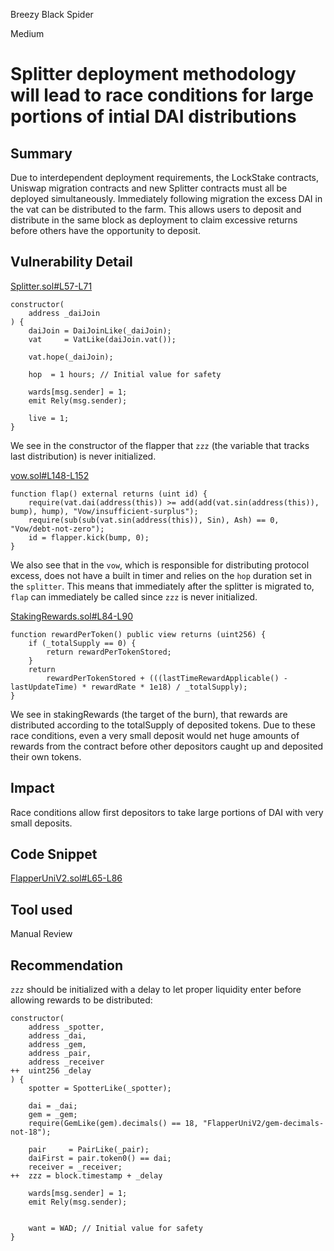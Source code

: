 Breezy Black Spider

Medium

# Splitter deployment methodology will lead to race conditions for large portions of intial DAI distributions

## Summary

Due to interdependent deployment requirements, the LockStake contracts, Uniswap migration contracts and new Splitter contracts must all be deployed simultaneously. Immediately following migration the excess DAI in the vat can be distributed to the farm. This allows users to deposit and distribute in the same block as deployment to claim excessive returns before others have the opportunity to deposit.

## Vulnerability Detail

[Splitter.sol#L57-L71](https://github.com/sherlock-audit/2024-06-makerdao-endgame/blob/main/dss-flappers/src/Splitter.sol#L57-L71)

    constructor(
        address _daiJoin
    ) {
        daiJoin = DaiJoinLike(_daiJoin);
        vat     = VatLike(daiJoin.vat());
        
        vat.hope(_daiJoin);
        
        hop  = 1 hours; // Initial value for safety

        wards[msg.sender] = 1;
        emit Rely(msg.sender);

        live = 1;
    }

We see in the constructor of the flapper that `zzz` (the variable that tracks last distribution) is never initialized. 

[vow.sol#L148-L152](https://github.com/makerdao/dss/blob/fa4f6630afb0624d04a003e920b0d71a00331d98/src/vow.sol#L148-L152)

    function flap() external returns (uint id) {
        require(vat.dai(address(this)) >= add(add(vat.sin(address(this)), bump), hump), "Vow/insufficient-surplus");
        require(sub(sub(vat.sin(address(this)), Sin), Ash) == 0, "Vow/debt-not-zero");
        id = flapper.kick(bump, 0);
    }

We also see that in the `vow`, which is responsible for distributing protocol excess, does not have a built in timer and relies on the `hop` duration set in the `splitter`. This means that immediately after the splitter is migrated to, `flap` can immediately be called since `zzz` is never initialized. 

[StakingRewards.sol#L84-L90](https://github.com/sherlock-audit/2024-06-makerdao-endgame/blob/main/endgame-toolkit/src/synthetix/StakingRewards.sol#L84-L90)

    function rewardPerToken() public view returns (uint256) {
        if (_totalSupply == 0) {
            return rewardPerTokenStored;
        }
        return
            rewardPerTokenStored + (((lastTimeRewardApplicable() - lastUpdateTime) * rewardRate * 1e18) / _totalSupply);
    }

We see in stakingRewards (the target of the burn), that rewards are distributed according to the totalSupply of deposited tokens. Due to these race conditions, even a very small deposit would net huge amounts of rewards from the contract before other depositors caught up and deposited their own tokens.

## Impact

Race conditions allow first depositors to take large portions of DAI with very small deposits.

## Code Snippet

[FlapperUniV2.sol#L65-L86
](https://github.com/sherlock-audit/2024-06-makerdao-endgame/blob/main/dss-flappers/src/FlapperUniV2.sol#L65-L86)

## Tool used

Manual Review

## Recommendation

`zzz` should be initialized with a delay to let proper liquidity enter before allowing rewards to be distributed:

    constructor(
        address _spotter,
        address _dai,
        address _gem,
        address _pair,
        address _receiver
    ++  uint256 _delay
    ) {
        spotter = SpotterLike(_spotter);

        dai = _dai;
        gem = _gem;
        require(GemLike(gem).decimals() == 18, "FlapperUniV2/gem-decimals-not-18");

        pair     = PairLike(_pair);
        daiFirst = pair.token0() == dai;
        receiver = _receiver;
    ++  zzz = block.timestamp + _delay

        wards[msg.sender] = 1;
        emit Rely(msg.sender);


        want = WAD; // Initial value for safety
    }